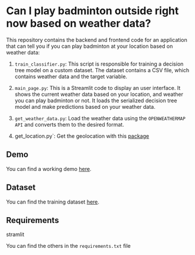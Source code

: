 Can I play badminton outside right now based on weather data?
===============================

This repository contains the backend and frontend code for an application that can tell you if you can play badminton at your location based on weather data:

1.  `train_classifier.py`: This script is responsible for training a decision tree model on a custom dataset. The dataset contains a CSV file, which contains weather data and the target variable.

2.  `main_page.py`: This is a Streamlit code to display an user interface. It shows the current weather data based on your location, and weather you can play badminton or not. It loads the serialized decision tree model and make predictions based on your weather data.

3.  `get_weather_data.py`: Load the weather data using the `OPENWEATHERMAP API` and converts them to the desired format.

4.  get_location.py`: Get the geolocation with this [package](https://github.com/aghasemi/streamlit_js_eval)


Demo
-----

You can find a working demo [here](https://can-i-play-badmiinton-right-now.streamlit.app/).

Dataset
-------

You can find the training dataset [here](https://www.kaggle.com/datasets/aditya0kumar0tiwari/play-badminton/data).

Requirements
-------------

stramlit

You can find the others in the `requirements.txt` file
